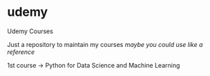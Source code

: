 # udemy
Udemy Courses

Just a repository to maintain my courses
*maybe you could use like a reference*

1st course -> Python for Data Science and Machine Learning
